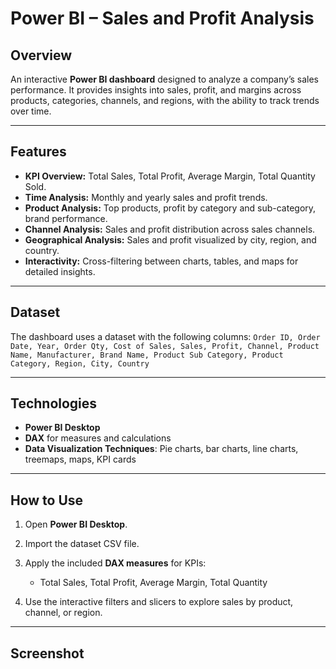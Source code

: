 # Power BI – Sales and Profit Analysis

## Overview

An interactive **Power BI dashboard** designed to analyze a company’s sales performance.
It provides insights into sales, profit, and margins across products, categories, channels, and regions, with the ability to track trends over time.

---

## Features

* **KPI Overview:** Total Sales, Total Profit, Average Margin, Total Quantity Sold.
* **Time Analysis:** Monthly and yearly sales and profit trends.
* **Product Analysis:** Top products, profit by category and sub-category, brand performance.
* **Channel Analysis:** Sales and profit distribution across sales channels.
* **Geographical Analysis:** Sales and profit visualized by city, region, and country.
* **Interactivity:** Cross-filtering between charts, tables, and maps for detailed insights.

---

## Dataset

The dashboard uses a dataset with the following columns:
`Order ID, Order Date, Year, Order Qty, Cost of Sales, Sales, Profit, Channel, Product Name, Manufacturer, Brand Name, Product Sub Category, Product Category, Region, City, Country`

---

## Technologies

* **Power BI Desktop**
* **DAX** for measures and calculations
* **Data Visualization Techniques**: Pie charts, bar charts, line charts, treemaps, maps, KPI cards

---

## How to Use

1. Open **Power BI Desktop**.
2. Import the dataset CSV file.
3. Apply the included **DAX measures** for KPIs:

   * Total Sales, Total Profit, Average Margin, Total Quantity
4. Use the interactive filters and slicers to explore sales by product, channel, or region.

---

## Screenshot
